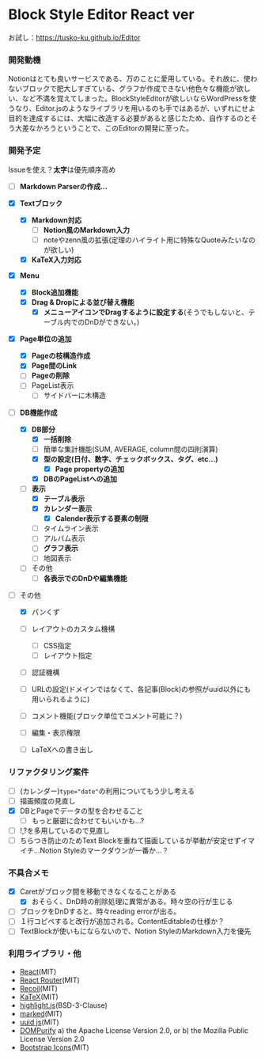 # Block Style Editor React ver
お試し：https://tusko-ku.github.io/Editor

### 開発動機
Notionはとても良いサービスである、万のことに愛用している。それ故に、使わないブロックで肥大しすぎている、グラフが作成できない他色々な機能が欲しい、など不満を覚えてしまった。BlockStyleEditorが欲しいならWordPressを使うなり、Editor.jsのようなライブラリを用いるのも手ではあるが、いずれにせよ目的を達成するには、大幅に改造する必要があると感じたため、自作するのとそう大差なかろうということで、このEditorの開発に至った。
　
### 開発予定
Issueを使え？**太字**は優先順序高め

- [ ] **Markdown Parserの作成...**

- [x] **Textブロック**
  - [x] **Markdown対応**
    - [ ] **Notion風のMarkdown入力**
    - [ ] noteやzenn風の拡張(定理のハイライト用に特殊なQuoteみたいなのが欲しい)
  - [x] **KaTeX入力対応**
- [x] **Menu**
  - [x] **Block追加機能**
  - [x] **Drag & Dropによる並び替え機能**
    - [x] **メニューアイコンでDragするように設定する**(そうでもしないと、テーブル内でのDnDができない。)
- [x] **Page単位の追加**
  - [x] **Pageの枝構造作成**
  - [x] **Page間のLink**
  - [ ] **Pageの削除**
  - [ ] PageList表示
    - [ ] サイドバーに木構造
- [ ] **DB機能作成**
  - [x] **DB部分**
    - [x] **一括削除**
    - [ ] 簡単な集計機能(SUM, AVERAGE, column間の四則演算)
    - [x] **型の設定(日付、数字、チェックボックス、タグ、etc...)**
      - [x] **Page propertyの追加**
    - [x] **DBのPageListへの追加**
  - [ ] **表示**
    - [x] **テーブル表示**
    - [x] **カレンダー表示**
      - [x] **Calender表示する要素の制限**
    - [ ] タイムライン表示
    - [ ] アルバム表示
    - [ ] **グラフ表示**
    - [ ] 地図表示
  - [ ] その他
    - [ ] **各表示でのDnDや編集機能**
- [ ] その他
  - [x] パンくず
  - [ ] レイアウトのカスタム機構
    - [ ] CSS指定
    - [ ] レイアウト指定
  - [ ] 認証機構
  - [ ] URLの設定(ドメインではなくて、各記事(Block)の参照がuuid以外にも用いられるように)
  - [ ] コメント機能(ブロック単位でコメント可能に？)
  - [ ] 編集・表示権限
  - [ ] LaTeXへの書き出し


### リファクタリング案件
- [ ] (カレンダー)`type="date"`の利用についてもう少し考える
- [ ] 描画頻度の見直し
- [x] DBとPageでデータの型を合わせること
  - [ ] もっと厳密に合わせてもいいかも...?
- [ ] !,?を多用しているので見直し
- [ ] ちらつき防止のためText Blockを重ねて描画しているが挙動が安定せずイマイチ...Notion Styleのマークダウンが一番か...？

### 不具合メモ
- [x] Caretがブロック間を移動できなくなることがある
  - [x] おそらく、DnD時の削除処理に異常がある。時々空の行が生じる
- [ ] ブロックをDnDすると、時々reading errorが出る。
- [ ] １行コピペすると改行が追加される。ContentEditableの仕様か？
- [ ] TextBlockが使いもにならないので、Notion StyleのMarkdown入力を優先

### 利用ライブラリ・他
- [React](https://ja.reactjs.org/)(MIT)
- [React Router](https://reactrouter.com/)(MIT)
- [Recoil](https://recoiljs.org/)(MIT)
- [KaTeX](https://katex.org/)(MIT)
- [highlight.js](https://highlightjs.org/)(BSD-3-Clause)
- [marked](https://github.com/markedjs/marked)(MIT)
- [uuid js](https://github.com/uuidjs/uuid)(MIT)
- [DOMPurify](https://github.com/cure53/DOMPurify)
  a) the Apache License Version 2.0, or
  b) the Mozilla Public License Version 2.0
- [Bootstrap Icons](https://icons.getbootstrap.com/)(MIT)
